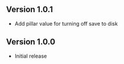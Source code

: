 ## Version 1.0.1

* Add pillar value for turning off save to disk

## Version 1.0.0

* Initial release
